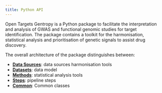 ```yaml
---
title: Python API
---
```


Open Targets Gentropy is a Python package to facilitate the interpretation and analysis of GWAS and functional genomic studies for target identification. The package contains a toolkit for the harmonisation, statistical analysis and prioritisation of genetic signals to assist drug discovery.

The overall architecture of the package distinguishes between:

- [**Data Sources**](datasources/_datasources.md): data sources harmonisation tools
- [**Datasets**](datasets/_datasets.md): data model
- [**Methods**](methods/_methods.md): statistical analysis tools
- [**Steps**](steps/_steps.md): pipeline steps
- [**Common**](common/_common.md): Common classes
